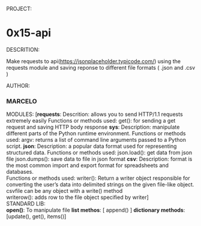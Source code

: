 PROJECT: <h1>0x15-api</h1>
DESCRITION: <p>Make requests to api(https://jsonplaceholder.typicode.com/) using the requests module and saving reponse to different file formats ( .json and .csv )</p>
AUTHOR: <h3>MARCELO</h3>
MODULES: [<b>requests</b>: Descrition: allows you to send HTTP/1.1 requests extremely easily
Functions or methods used: get(): for sending a get request and saving HTTP body response
<b>sys</b>: Description: manipulate different parts of the Python runtime environment.
Functions or methods used: argv: returns a list of command line arguments passed to a Python script.
<b>json</b>: Description: a popular data format used for representing structured data.
Functions or methods used: json.load(): get data from json file
json.dumps(): save data to file in json format
<b>csv</b>: Description: format is the most common import and export format for spreadsheets and databases.<br>
Functions or methods used: writer(): Return a writer object responsible for converting the user’s data into delimited strings on the given file-like object. csvfile can be any object with a write() method<br>
writerow(): adds row to the file object specified by writer]<br>
STANDARD LIB:<br><b>open()</b>: To manipulate file
<b>list methos</b>: [ append() ]
<b>dictionary methods</b>: [update(), get(), items()]